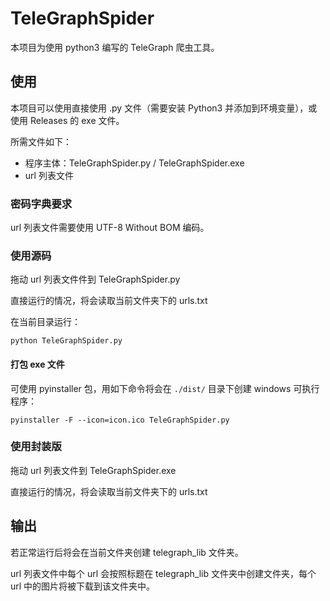 # TeleGraphSpider

本项目为使用 python3 编写的 TeleGraph 爬虫工具。

## 使用
本项目可以使用直接使用 .py 文件（需要安装 Python3 并添加到环境变量），或使用 Releases 的 exe 文件。

所需文件如下：

- 程序主体：TeleGraphSpider.py / TeleGraphSpider.exe
- url 列表文件

### 密码字典要求

url 列表文件需要使用 UTF-8 Without BOM 编码。

### 使用源码

拖动 url 列表文件件到 TeleGraphSpider.py

直接运行的情况，将会读取当前文件夹下的 urls.txt

在当前目录运行：

```shell
python TeleGraphSpider.py
```

#### 打包 exe 文件

可使用 pyinstaller 包，用如下命令将会在 `./dist/` 目录下创建 windows 可执行程序：

```shell
pyinstaller -F --icon=icon.ico TeleGraphSpider.py
```

### 使用封装版

拖动 url 列表文件到  TeleGraphSpider.exe

直接运行的情况，将会读取当前文件夹下的 urls.txt

## 输出

若正常运行后将会在当前文件夹创建 telegraph_lib 文件夹。

url 列表文件中每个 url 会按照标题在 telegraph_lib 文件夹中创建文件夹，每个 url 中的图片将被下载到该文件夹中。